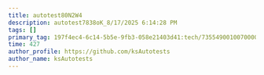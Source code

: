 ```yaml
---
title: autotest80N2W4
description: autotest7838oK_8/17/2025 6:14:28 PM
tags: []
primary_tag: 197f4ec4-6c14-5b5e-9fb3-058e21403d41:tech/73554900100700000996/67838200100800006287
time: 427
author_profile: https://github.com/ksAutotests
author_name: ksAutotests
---
```

